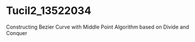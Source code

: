 # Tucil2_13522034
Constructing Bezier Curve with Middle Point Algorithm based on Divide and Conquer
